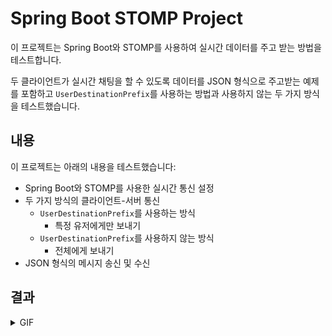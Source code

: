 # Spring Boot STOMP Project

이 프로젝트는 Spring Boot와 STOMP를 사용하여 실시간 데이터를 주고 받는 방법을 테스트합니다.

두 클라이언트가 실시간 채팅을 할 수 있도록 데이터를 JSON 형식으로 주고받는 예제를 포함하고 `UserDestinationPrefix`를 사용하는 방법과 사용하지 않는 두 가지 방식을 테스트했습니다.

## 내용

이 프로젝트는 아래의 내용을 테스트했습니다:

- Spring Boot와 STOMP를 사용한 실시간 통신 설정
- 두 가지 방식의 클라이언트-서버 통신
    - `UserDestinationPrefix`를 사용하는 방식
      - 특정 유저에게만 보내기
    - `UserDestinationPrefix`를 사용하지 않는 방식
      - 전체에게 보내기
- JSON 형식의 메시지 송신 및 수신

## 결과


<details>
<summary>GIF</summary>

![result](https://github.com/Properks/Start_Spring-boot/assets/76582572/e2258c75-2ef1-4622-8837-f8fc25b90fd2)
</details>